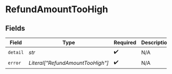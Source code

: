 # RefundAmountTooHigh


## Fields

| Field                            | Type                             | Required                         | Description                      |
| -------------------------------- | -------------------------------- | -------------------------------- | -------------------------------- |
| `detail`                         | *str*                            | :heavy_check_mark:               | N/A                              |
| `error`                          | *Literal["RefundAmountTooHigh"]* | :heavy_check_mark:               | N/A                              |
